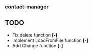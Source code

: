 ### contact-manager

## TODO
* Fix delete function <b>[-]</b>
* Implement LoadFromFile function <b>[-]</b>
* Add Change function <b>[-]</b>
